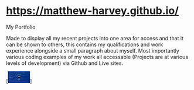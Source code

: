 # https://matthew-harvey.github.io/
My Portfolio

Made to display all my recent projects into one area for access and that it can be shown to others, this contains my qualifications and work experience alongside a small paragraph about myself. Most importantly various coding examples of my work all accessable (Projects are at various levels of development) via Github and Live sites. 

[<img align="centre" alt="portcapture" width="60px" src="https://github.com/Matthew-Harvey/matthew-harvey.github.io/blob/master/images/portfoliocapture.JPG?raw=true"/>]
